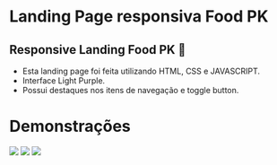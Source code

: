 # Landing Page responsiva Food PK 

## Responsive Landing Food PK 🍔

- Esta landing page foi feita utilizando HTML, CSS e JAVASCRIPT.
- Interface Light Purple.
- Possui destaques nos itens de navegação e toggle button.

# Demonstrações
<img src="https://media.discordapp.net/attachments/928825047580311562/1064942217896132708/Page.png?width=965&height=473">
<img src="https://media.discordapp.net/attachments/928825047580311562/1064942217438970017/Page2.png?width=397&height=473">
<img src="https://media.discordapp.net/attachments/928825047580311562/1064942217694810112/Page3.png?width=399&height=473">
